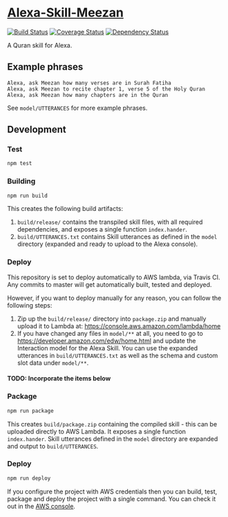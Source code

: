 # [Alexa-Skill-Meezan](https://github.com/tjaffri/alexa-skill-meezan)

[![Build Status](http://img.shields.io/travis/tjaffri/alexa-skill-meezan/master.svg?style=flat-square)](https://travis-ci.org/tjaffri/alexa-skill-meezan)
[![Coverage Status](https://coveralls.io/repos/github/tjaffri/alexa-skill-meezan/badge.svg?branch=master)](https://coveralls.io/github/tjaffri/alexa-skill-meezan?branch=master)
[![Dependency Status](http://img.shields.io/david/tjaffri/alexa-skill-meezan.svg?style=flat-square)](https://david-dm.org/tjaffri/alexa-skill-meezan)

A Quran skill for Alexa.

## Example phrases

```
Alexa, ask Meezan how many verses are in Surah Fatiha
Alexa, ask Meezan to recite chapter 1, verse 5 of the Holy Quran
Alexa, ask Meezan how many chapters are in the Quran
```

See `model/UTTERANCES` for more example phrases.

## Development

### Test

```bash
npm test
```

### Building

```bash
npm run build
```

This creates the following build artifacts:

1. `build/release/` contains the transpiled skill files, with all required dependencies, and exposes a single function `index.hander`.
2. `build/UTTERANCES.txt` contains Skill utterances as defined in the `model` directory (expanded and ready to upload to the Alexa console).

### Deploy

This repository is set to deploy automatically to AWS lambda, via Travis CI. Any commits to master will get automatically built, tested and deployed.

However, if you want to deploy manually for any reason, you can follow the following steps:

1. Zip up the `build/release/` directory into `package.zip` and manually upload it to Lambda at: https://console.aws.amazon.com/lambda/home
2. If you have changed any files in `model/**` at all, you need to go to https://developer.amazon.com/edw/home.html and update the Interaction model
for the Alexa Skill. You can use the expanded utterances in `build/UTTERANCES.txt` as well as the schema and custom slot data under `model/**`.

#### TODO: Incorporate the items below

### Package

```bash
npm run package
```

This creates `build/package.zip` containing the compiled skill - this can be uploaded directly to AWS Lambda. It exposes a single function `index.hander`. Skill utterances defined in the `model` directory are expanded and output to `build/UTTERANCES`.

### Deploy

```bash
npm run deploy
```

If you configure the project with AWS credentials then you can build, test, package and deploy the project with a single command. You can check it out in the [AWS console](https://console.aws.amazon.com/lambda/home?region=us-east-1#/functions/meezan).
